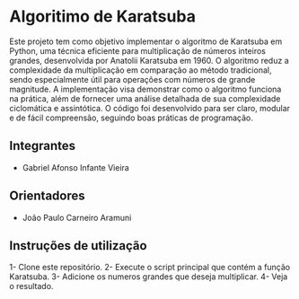 # Algoritimo de Karatsuba

Este projeto tem como objetivo implementar o algoritmo de Karatsuba em Python, uma técnica eficiente para multiplicação de números inteiros grandes, desenvolvida por Anatolii Karatsuba em 1960. O algoritmo reduz a complexidade da multiplicação em comparação ao método tradicional, sendo especialmente útil para operações com números de grande magnitude. A implementação visa demonstrar como o algoritmo funciona na prática, além de fornecer uma análise detalhada de sua complexidade ciclomática e assintótica. O código foi desenvolvido para ser claro, modular e de fácil compreensão, seguindo boas práticas de programação.

## Integrantes

* Gabriel Afonso Infante Vieira

## Orientadores

* João Paulo Carneiro Aramuni

## Instruções de utilização

1- Clone este repositório.
2- Execute o script principal que contém a função Karatsuba.
3- Adicione os numeros grandes que deseja multiplicar.
4- Veja o resultado.
